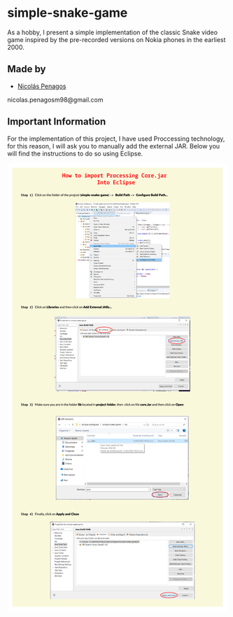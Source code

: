﻿# simple-snake-game
As a hobby, I present a simple implementation of the classic Snake video game inspired by the pre-recorded versions on Nokia phones in the earliest 2000.


## Made by
  <ul>
  <li><div><a href="https://github.com/nicolaspenagos" title="Nicolas Penagos">Nicolás Penagos</a>   </div></li>
  </ul> 
     <p>   nicolas.penagosm98@gmail.com </p>

## Important Information 
For the implementation of this project, I have used Proccessing technology, for this reason, I will ask you to manually add the external JAR. Below you will find the instructions to do so using Eclipse.

![](readmeImages/Core_jar_Tuto-01.jpg)
